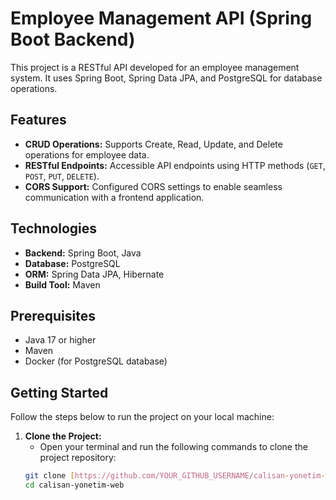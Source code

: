 # Employee Management API (Spring Boot Backend)

This project is a RESTful API developed for an employee management system. It uses Spring Boot, Spring Data JPA, and PostgreSQL for database operations.

## Features

- **CRUD Operations:** Supports Create, Read, Update, and Delete operations for employee data.
- **RESTful Endpoints:** Accessible API endpoints using HTTP methods (`GET`, `POST`, `PUT`, `DELETE`).
- **CORS Support:** Configured CORS settings to enable seamless communication with a frontend application.

## Technologies

- **Backend:** Spring Boot, Java
- **Database:** PostgreSQL
- **ORM:** Spring Data JPA, Hibernate
- **Build Tool:** Maven

## Prerequisites

- Java 17 or higher
- Maven
- Docker (for PostgreSQL database)

## Getting Started

Follow the steps below to run the project on your local machine:

1.  **Clone the Project:**
    - Open your terminal and run the following commands to clone the project repository:
    ```bash
    git clone [https://github.com/YOUR_GITHUB_USERNAME/calisan-yonetim-web.git](https://github.com/YOUR_GITHUB_USERNAME/calisan-yonetim-web.git)
    cd calisan-yonetim-web
    ```
